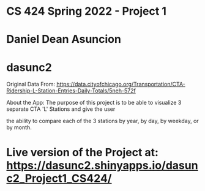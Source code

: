 # CS 424 Spring 2022 - Project 1
# Daniel Dean Asuncion
# dasunc2
Original Data From: https://data.cityofchicago.org/Transportation/CTA-Ridership-L-Station-Entries-Daily-Totals/5neh-572f

About the App:
The purpose of this project is to be able to visualize 3 separate CTA 'L' Stations and give the user

the ability to compare each of the 3 stations by year, by day, by weekday, or by month.

# Live version of the Project at: https://dasunc2.shinyapps.io/dasunc2_Project1_CS424/
